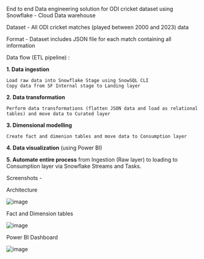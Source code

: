 End to end Data engineering solution for ODI cricket dataset using Snowflake - Cloud Data warehouse

Dataset - All ODI cricket matches (played between 2000 and 2023) data 

Format - Dataset includes JSON file for each match containing all information

Data flow  (ETL pipeline) :  

**1. Data ingestion**

    Load raw data into Snowflake Stage using SnowSQL CLI
    Copy data from SF Internal stage to Landing layer

**2. Data transformation**

    Perform data transformations (flatten JSON data and load as relational tables) and move data to Curated layer

**3. Dimensional modelling**

    Create fact and dimenion tables and move data to Consumption layer

**4. Data visualization** (using Power BI)

**5. Automate entire process** from Ingestion (Raw layer) to loading to Consumption layer via Snowflake Streams and Tasks.

Screenshots - 

Architecture

![image](https://github.com/AniketRathod305/Cricket_Data_Engineering/assets/70813453/88233d18-ee42-49b1-8cc8-c9b8dcc43624)

Fact and Dimension tables

![image](https://github.com/AniketRathod305/Cricket_Data_Engineering/assets/70813453/95cd1ff8-2992-4675-8150-8ec3bb42572e)

Power BI Dashboard 

![image](https://github.com/AniketRathod305/Cricket_Data_Engineering/assets/70813453/3f8b618a-444b-409c-be08-067601a558ed)
